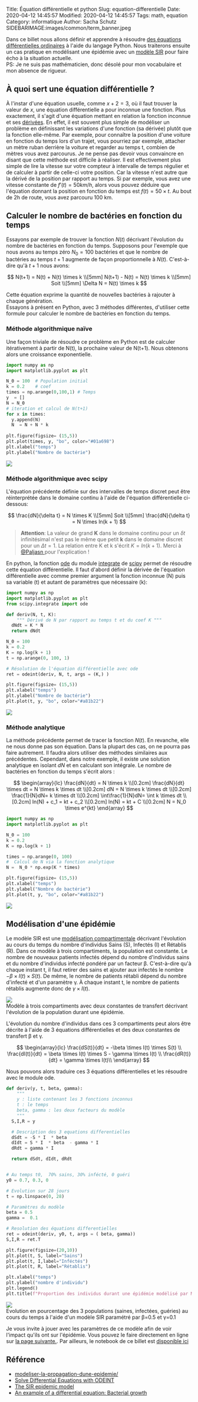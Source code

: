 Title: Équation différentielle et python
Slug: equation-differentielle
Date: 2020-04-12 14:45:57
Modified: 2020-04-12 14:45:57
Tags: math, equation
Category: informatique
Author: Sacha Schutz
SIDEBARIMAGE:images/common/term_banner.jpeg

Dans ce billet nous allons définir et apprendre à résoudre [des équations différentielles ordinaires](https://fr.wikipedia.org/wiki/%C3%89quation_diff%C3%A9rentielle_ordinaire) à l'aide du langage Python.
Nous traiterons ensuite un cas pratique en modélisant une épidémie avec un [modèle SIR](https://interstices.info/modeliser-la-propagation-dune-epidemie/) pour faire écho à la situation actuelle.     
PS: Je ne suis pas mathématicien, donc désolé pour mon vocabulaire et mon absence de rigueur.

## À quoi sert une équation différentielle ? 
À l'instar d'une équation usuelle, comme $x+2=3$, où il faut trouver la valeur de $x$, une équation différentielle a pour inconnue une fonction. 
Plus exactement, il s'agit d'une équation mettant en relation la fonction inconnue et ses [dérivées](https://fr.wikipedia.org/wiki/D%C3%A9riv%C3%A9e). En effet, il est souvent plus simple de modéliser un problème en définissant les variations d'une fonction (sa dérivée) plutôt que la fonction elle-même. Par exemple, pour connaître la position d'une voiture en fonction du temps lors d'un trajet, vous pourriez par exemple, attacher un mètre ruban derrière la voiture et regarder au temps t, combien de mètres vous avez parcourus. Je ne pense pas devoir vous convaincre en disant que cette méthode est difficile à réaliser. Il est effectivement plus simple de lire la vitesse sur votre compteur à intervalle de temps régulier et de calculer à partir de celle-ci votre position. Car la vitesse n'est autre que la dérivé de la position par rapport au temps. Si par exemple, vous avez une vitesse constante de $f'(t) = 50 km/h$, alors vous pouvez déduire que l'équation donnant la position en fonction du temps est $f(t) = 50 \times t$. Au bout de 2h de route, vous avez parcouru 100 km. 

## Calculer le nombre de bactéries en fonction du temps
Essayons par exemple de trouver la fonction $N(t)$ décrivant l'évolution du nombre de bactéries en fonction du temps. Supposons pour l'exemple que nous avons au temps zéro $N_0=100$ bactéries et que le nombre de bactéries au temps $t+1$ augmente de façon proportionnelle à $N(t)$. C'est-à-dire qu'à $t+1$ nous avons:     

$$
N(t+1) = N(t) + N(t) \times k   \\[5mm]
N(t+1) - N(t) = N(t) \times k   \\[5mm]
Soit \\[5mm]
\Delta N = N(t) \times k 
$$ 

Cette équation exprime la quantité de nouvelles bactéries à rajouter à chaque génération.       
Essayons à présent en Python, avec 3 méthodes différentes, d'utiliser cette formule pour calculer le nombre de bactéries en fonction du temps.

### Méthode algorithmique naïve

Une façon triviale de résoudre ce problème en Python est de calculer itérativement à partir de N(t), la prochaine valeur de N(t+1).
Nous obtenons alors une croissance exponentielle. 

```python
import numpy as np 
import matplotlib.pyplot as plt

N_0 = 100  # Population initial
k = 0.2    # coef
times = np.arange(0,100,1) # Temps 
y  = []
N = N_0
# iteration et calcul de N(t+1)
for x in times:
  y.append(N)
  N  = N + N * k
  
plt.figure(figsize= (15,5))
plt.plot(times, y, "bo", color="#01a698")
plt.xlabel("temps")
plt.ylabel("Nombre de bactérie")


```

<div class="figure">
    <img src="images/equa_diff/bact_1.png" /> 
    <div class="legend"> </div>
</div>

### Méthode algorithmique avec scipy 

L'équation précédente définie sur des intervalles de temps discret peut être réinterprétée dans le domaine continu à l'aide de l'équation différentielle ci-dessous:

$$
\frac{dN}{\delta t} = N \times K  \\[5mm] 
Soit \\[5mm]
\frac{dN}{\delta t} = N \times ln(k + 1)  
$$


> **Attention**: La valeur de grand **K** dans le domaine continu pour un $\delta t$ infinitésimal n'est pas le même que petit **k** dans le domaine discret pour un $\Delta t=1$. La relation entre K et k s'écrit $K = ln(k + 1)$. Merci à [@Paljasn ](https://twitter.com/paljasn?lang=fr) pour l'explication ! 


En python, la fonction [ode](https://docs.scipy.org/doc/scipy/reference/generated/scipy.integrate.ode.html) du module [integrate](https://docs.scipy.org/doc/scipy/reference/tutorial/integrate.html) de [scipy](https://docs.scipy.org/doc/scipy/reference/index.html) permet de résoudre cette équation différentielle. Il faut d'abord définir la dérivée de l'équation différentielle avec comme premier argument la fonction inconnue (N) puis sa variable (t) et autant de paramètres que nécessaire (k):

```python
import numpy as np 
import matplotlib.pyplot as plt
from scipy.integrate import ode

def deriv(N, t, K):
    """ Dérivé de N par rapport au temps t et du coef K """
  dNdt = K * N 
  return dNdt

N_0 = 100
k = 0.2
K = np.log(k + 1)
t = np.arange(0, 100, 1)

# Résolution de l'équation différentielle avec ode 
ret = odeint(deriv, N, t, args = (K,) )

plt.figure(figsize= (15,5))
plt.xlabel("temps")
plt.ylabel("Nombre de bactérie")
plt.plot(t, y, "bo", color="#a81b22")

```

<div class="figure">
    <img src="images/equa_diff/bact_2.png" /> 
    <div class="legend"> </div>
</div>

### Méthode analytique
La méthode précédente permet de tracer la fonction $N(t)$. En revanche, elle ne nous donne pas son équation. Dans la plupart des cas, on ne pourra pas faire autrement. Il faudra alors utiliser des méthodes similaires aux précédentes.
Cependant, dans notre exemple, il existe une solution analytique en isolant $dN$ et en calculant son intégrale. Le nombre de bactéries en fonction du temps s'écrit alors : 

$$
\begin{array}{lc}
\frac{dN}{dt} = N \times k \\[0.2cm]
\frac{dN}{dt} \times dt = N \times k \times dt \\[0.2cm]
dN = N \times k \times dt \\[0.2cm]
\frac{1}{N}dN= k \times dt \\[0.2cm]
\int\frac{1}{N}dN= \int k \times dt \\[0.2cm]
ln(N) + c_1 = kt + c_2 \\[0.2cm]
ln(N) = kt + C \\[0.2cm]
N = N_0 \times e^{kt}
\end{array}
$$

```python
import numpy as np 
import matplotlib.pyplot as plt

N_0 = 100
k = 0.2
K = np.log(k + 1)

times = np.arange(0, 100)
#  Calcul de N via la fonction analytique 
N =  N_0 * np.exp(K * times)

plt.figure(figsize= (15,5))
plt.xlabel("temps")
plt.ylabel("Nombre de bactérie")
plt.plot(t, y, "bo", color="#a81b22")
```
<div class="figure">
    <img src="images/equa_diff/bact_3.png" /> 
    <div class="legend"> </div>
</div>


## Modélisation d'une épidémie

Le modèle SIR est une [modélisation compartimentale](https://fr.wikipedia.org/wiki/Mod%C3%A8les_compartimentaux_en_%C3%A9pid%C3%A9miologie) décrivant l'évolution au cours du temps du nombre d'individus Sains (S), Infectés (I) et Rétablis (R).
Dans ce modèle à trois compartiments, la population est constante. Le nombre de nouveaux patients infectés dépend du nombre d'individus sains et du nombre d'individus infecté pondéré par un facteur β. C'est-à-dire qu'à chaque instant t, il faut retirer des sains et ajouter aux infectés le nombre $-\beta \times I(t) \times S(t)$.
De même, le nombre de patients rétabli dépend du nombre d'infecté et d'un paramètre γ. À chaque instant t, le nombre de patients rétablis augmente donc de $\gamma \times I(t)$. 

<div class="figure">
    <img src="images/equa_diff/schema_sir.png" /> 
    <div class="legend"> Modèle à trois compartiments avec deux constantes de transfert décrivant l'évolution de la population durant une épidémie. </div>
</div>

L'évolution du nombre d'individus dans ces 3 compartiments peut alors être décrite à l'aide de 3 équations différentielles et des deux constantes de transfert β et γ.

$$
\begin{array}{lc}
\frac{dS(t)}{dt} = -\beta \times I(t) \times S(t) \\
\frac{dI(t)}{dt} = \beta \times I(t) \times S -  \gamma \times I(t) \\
\frac{dR(t)}{dt} = \gamma \times I(t)\\
\end{array}
$$

Nous pouvons alors traduire ces 3 équations différentielles et les résoudre avec le module ode. 

```python
def deriv(y, t, beta, gamma):
    """
    y : liste contenant les 3 fonctions inconnus 
    t : le temps 
    beta, gamma : les deux facteurs du modèle
    """
  S,I,R = y 

  # Description des 3 equations differentielles 
  dSdt = -S * I  * beta 
  dIdt = S * I  * beta  - gamma * I 
  dRdt = gamma * I 

  return dSdt, dIdt, dRdt 


# Au temps t0,  70% sains, 30% infécté, 0 guéri 
y0 = 0.7, 0.3, 0

# Evolution sur 28 jours 
t = np.linspace(0, 28)

# Paramètres du modèle 
beta = 0.5
gamma =  0.1

# Resolution des équations differentielles 
ret = odeint(deriv, y0, t, args = ( beta, gamma))
S,I,R = ret.T

plt.figure(figsize=(20,10))
plt.plot(t, S, label="Sains")
plt.plot(t, I,label="Inféctés")
plt.plot(t, R, label="Rétablis")

plt.xlabel("temps")
plt.ylabel("nombre d'individu")
plt.legend()
plt.title(f"Proportion des individus durant une épidémie modélisé par MIR avec β = {beta} et γ = {gamma}")


```


<div class="figure">
    <img src="images/equa_diff/MIR.png" /> 
    <div class="legend">Evolution en pourcentage des 3 populations (saines, infectées, guéries) au cours du temps à l'aide d'un modèle SIR paramétré par  β=0.5 et γ=0.1 </div>
</div>

Je vous invite à jouer avec les paramètres de ce modèle afin de voir l'impact qu'ils ont sur l'épidémie. Vous pouvez le faire directement en ligne sur [la page suivante.]( https://interstices.info/modeliser-la-propagation-dune-epidemie/). Par ailleurs, le  notebook de ce billet est [disponible ici](https://colab.research.google.com/drive/1FySg6HwXhdXYDhD0c5z3orxjOve0pGi3) 

## Référence
- [modeliser-la-propagation-dune-epidemie/](https://interstices.info/modeliser-la-propagation-dune-epidemie/) 
- [Solve Differential Equations with ODEINT](https://apmonitor.com/pdc/index.php/Main/SolveDifferentialEquations)
- [The SIR epidemic model](https://scipython.com/book/chapter-8-scipy/additional-examples/the-sir-epidemic-model/)
- [An example of a differential equation:  Bacterial growth](https://web.stanford.edu/class/archive/math/math21/math21.1156/files/21/notes5.pdf)
